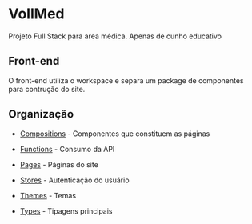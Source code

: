 # VollMed

Projeto Full Stack para area médica. Apenas de cunho educativo

## Front-end

O front-end utiliza o workspace e separa um package de componentes para contrução do site.

## Organização

- [Compositions](https://github.com/arthurandrejozuk/voll-site/tree/main/web/project/web/compositions) - Componentes que constituem as páginas

- [Functions](https://github.com/arthurandrejozuk/voll-site/tree/main/web/project/web/functions) - Consumo da API

- [Pages](https://github.com/arthurandrejozuk/voll-site/tree/main/web/project/web/pages) - Páginas do site

- [Stores](https://github.com/arthurandrejozuk/voll-site/blob/main/web/project/web/stores/autentica.store.ts) - Autenticação do usuário 

- [Themes](https://github.com/arthurandrejozuk/voll-site/tree/main/web/project/web/theme) - Temas 

- [Types](https://github.com/arthurandrejozuk/voll-site/tree/main/web/project/web/types) - Tipagens principais
